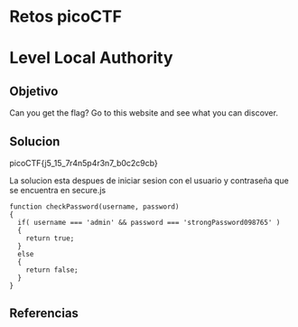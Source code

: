 # Retos picoCTF

# Level Local Authority

## Objetivo
Can you get the flag?
Go to this website and see what you can discover.

## Solucion
 picoCTF{j5_15_7r4n5p4r3n7_b0c2c9cb} 

La solucion esta despues de iniciar sesion con el usuario y contraseña que se encuentra en secure.js

```
function checkPassword(username, password)
{
  if( username === 'admin' && password === 'strongPassword098765' )
  {
    return true;
  }
  else
  {
    return false;
  }
}
```

## Referencias


